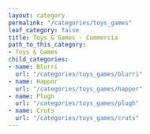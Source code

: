 ```yaml
---
layout: category
permalink: "/categories/toys_games"
leaf_category: false
title: Toys & Games - Commercia
path_to_this_category:
- Toys & Games
child_categories:
- name: Blurri
  url: "/categories/toys_games/blurri"
- name: Happor
  url: "/categories/toys_games/happor"
- name: Plugh
  url: "/categories/toys_games/plugh"
- name: Cruts
  url: "/categories/toys_games/cruts"
---
```


